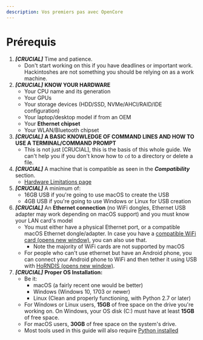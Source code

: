 ```yaml
---
description: Vos premiers pas avec OpenCore
---
```


# Prérequis



1. _**\[CRUCIAL]**_ Time and patience.
   * Don't start working on this if you have deadlines or important work. Hackintoshes are not something you should be relying on as a work machine.
2. _**\[CRUCIAL]**_ **KNOW YOUR HARDWARE**
   * Your CPU name and its generation
   * Your GPUs
   * Your storage devices (HDD/SSD, NVMe/AHCI/RAID/IDE configuration)
   * Your laptop/desktop model if from an OEM
   * Your **Ethernet chipset**
   * Your WLAN/Bluetooth chipset
3. _**\[CRUCIAL]**_ **A BASIC KNOWLEDGE OF COMMAND LINES AND HOW TO USE A TERMINAL/COMMAND PROMPT**
   * This is not just \[CRUCIAL], this is the basis of this whole guide. We can't help you if you don't know how to `cd` to a directory or delete a file.
4. _**\[CRUCIAL]**_ A machine that is compatible as seen in the _**Compatibility**_ section.
   * [Hardware Limitations page](https://dortania.github.io/OpenCore-Install-Guide/macos-limits.html)
5. _**\[CRUCIAL]**_ A minimum of:
   * 16GB USB if you're going to use macOS to create the USB
   * 4GB USB if you're going to use Windows or Linux for USB creation
6. _**\[CRUCIAL]**_ An **Ethernet connection** (no WiFi dongles, Ethernet USB adapter may work depending on macOS support) and you must know your LAN card's model
   * You must either have a physical Ethernet port, or a compatible macOS Ethernet dongle/adapter. In case you have a [compatible WiFi card (opens new window)](https://dortania.github.io/Wireless-Buyers-Guide/), you can also use that.
     * Note the majority of WiFi cards are not supported by macOS
   * For people who can't use ethernet but have an Android phone, you can connect your Android phone to WiFi and then tether it using USB with [HoRNDIS (opens new window)](https://joshuawise.com/horndis#available\_versions).
7. _**\[CRUCIAL]**_ **Proper OS Installation:**
   * Be it:
     * macOS (a fairly recent one would be better)
     * Windows (Windows 10, 1703 or newer)
     * Linux (Clean and properly functioning, with Python 2.7 or later)
   * For Windows or Linux users, **15GB** of free space on the drive you're working on. On Windows, your OS disk (C:) must have at least **15GB** of free space.
   * For macOS users, **30GB** of free space on the system's drive.
   * Most tools used in this guide will also require [Python installed](https://www.python.org/downloads/)

